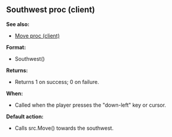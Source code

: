 ## Southwest proc (client)
**See also:**
*   [Move proc (client)](/client/proc/Move)
<!-- -->
**Format:**
*   Southwest()
<!-- -->
**Returns:**
*   Returns 1 on success; 0 on failure.
<!-- -->
**When:**
*   Called when the player presses the \"down-left\" key or cursor.
<!-- -->
**Default action:**
*   Calls src.Move() towards the southwest.